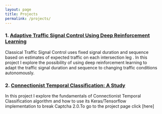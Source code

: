 ```yaml
---
layout: page
title: Projects
permalink: /projects/
---
```


### 1. [Adaptive Traffic Signal Control Using Deep Reinforcement Learning](https://ritupande.github.io/DQL-TSC/)    
Classical Traffic Signal Control uses fixed signal duration and sequence based on estimates of expected traffic on each intersection leg . In this project I explore the possibility of using deep reinforcement learning to adapt the traffic signal duration and sequence to changing traffic conditions autonomously.  
  
### 2. [Connectionist Temporal Classification: A Study](https://ritupande.github.io/ctc/)  
In this project I explore the fundamentals of Connectionist Temporal Classification algorithm and how to use its Keras/Tensorflow implementation to break Captcha 2.0.To go to the project page click [here]  

